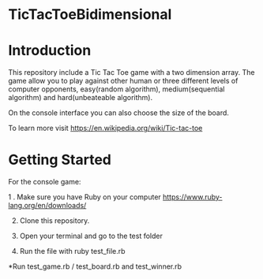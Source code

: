 # TicTacToeBidimensional

# Introduction

This repository include a Tic Tac Toe game with a two dimension array.
The game allow you to play against other human or three different levels of computer opponents, easy(random algorithm), medium(sequential algorithm) and hard(unbeateable algorithm).

On the console interface you can also choose the size of the board.

To learn more visit https://en.wikipedia.org/wiki/Tic-tac-toe

# Getting Started

For the console game:

   1 . Make sure you have Ruby on your computer https://www.ruby-lang.org/en/downloads/ 
   
   2. Clone this repository.
   
   3. Open your terminal and go to the test folder
   4. Run the file with ruby test_file.rb
   
   *Run test_game.rb / test_board.rb and test_winner.rb
